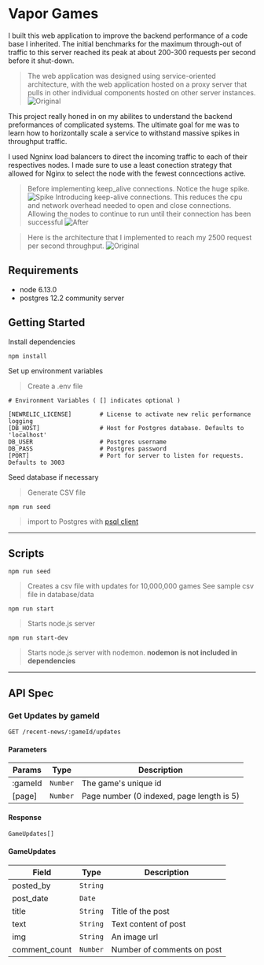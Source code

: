 # Vapor Games

I built this web application to improve the backend performance of a code base I inherited. The initial benchmarks for the maximum through-out of traffic to this server reached its peak at about 200-300 requests per second before it shut-down.  
	
  
> The web application was designed using service-oriented architecture, with the web application hosted on a proxy server that pulls in other individual components hosted on other server instances. 
  ![Original](https://phonxaydocuments.blob.core.windows.net/phonxayblob/Architecture.png)
  
  
 This project really honed in on my abilites to understand the backend preformances of complicated systems. The ultimate goal for me was to learn how to horizontally scale a service to withstand massive spikes in throughput traffic. 

  
I used Ngninx load balancers to direct the incoming traffic to each of their respectives nodes. I made sure to use a least conection strategy that allowed for Nginx to select the node with the fewest conncections active.
> Before implementing keep_alive connections. Notice the huge spike.
![Spike](https://phonxaydocuments.blob.core.windows.net/phonxayblob/spike.png)
> Introducing keep-alive connections. This reduces the cpu and network overhead needed to open and close connections. Allowing the nodes to continue to run until their connection has been successful
![After](https://phonxaydocuments.blob.core.windows.net/phonxayblob/after.png)


   > Here is the architecture that I implemented to reach my 2500 request per second throughput.
   ![Original](https://phonxaydocuments.blob.core.windows.net/phonxayblob/scaled_architecture.jpg)



## Requirements

- node 6.13.0
- postgres 12.2 community server

## Getting Started

Install dependencies

`npm install`

Set up environment variables

> Create a .env file

```
# Environment Variables ( [] indicates optional )

[NEWRELIC_LICENSE]        # License to activate new relic performance logging
[DB_HOST]                 # Host for Postgres database. Defaults to 'localhost'
DB_USER                   # Postgres username
DB_PASS                   # Postgres password
[PORT]                    # Port for server to listen for requests. Defaults to 3003

```

Seed database if necessary

> Generate CSV file

`npm run seed`

> import to Postgres with [psql client](https://www.postgresql.org/docs/12/app-psql.html)

---
## Scripts

`npm run seed`
> Creates a csv file with updates for 10,000,000 games
> See sample csv file in database/data

`npm run start`
> Starts node.js server

`npm run start-dev`
> Starts node.js server with nodemon.
> <b> nodemon is not included in dependencies </b>

---
## API Spec

### Get Updates by gameId

`GET /recent-news/:gameId/updates`

#### Parameters

| Params | Type | Description |
| --- | --- | --- |
| :gameId | `Number` | The game's unique id
| [page]  | `Number` | Page number (0 indexed, page length is 5)

#### Response

`GameUpdates[]`

#### GameUpdates

| Field | Type | Description |
| --- | --- | --- |
| posted_by | `String` | 
| post_date | `Date` |
| title | `String` | Title of the post
| text | `String` | Text content of post
| img | `String` | An image url
| comment_count | `Number` | Number of comments on post
